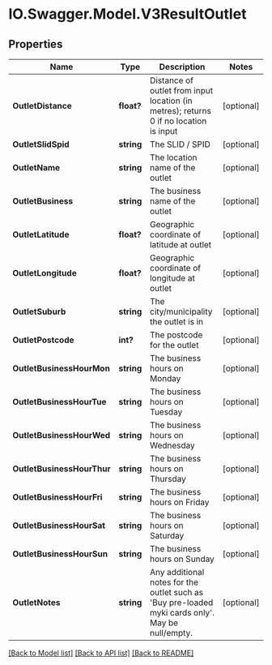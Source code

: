 # IO.Swagger.Model.V3ResultOutlet
## Properties

Name | Type | Description | Notes
------------ | ------------- | ------------- | -------------
**OutletDistance** | **float?** | Distance of outlet from input location (in metres); returns 0 if no location is input | [optional] 
**OutletSlidSpid** | **string** | The SLID / SPID | [optional] 
**OutletName** | **string** | The location name of the outlet | [optional] 
**OutletBusiness** | **string** | The business name of the outlet | [optional] 
**OutletLatitude** | **float?** | Geographic coordinate of latitude at outlet | [optional] 
**OutletLongitude** | **float?** | Geographic coordinate of longitude at outlet | [optional] 
**OutletSuburb** | **string** | The city/municipality the outlet is in | [optional] 
**OutletPostcode** | **int?** | The postcode for the outlet | [optional] 
**OutletBusinessHourMon** | **string** | The business hours on Monday | [optional] 
**OutletBusinessHourTue** | **string** | The business hours on Tuesday | [optional] 
**OutletBusinessHourWed** | **string** | The business hours on Wednesday | [optional] 
**OutletBusinessHourThur** | **string** | The business hours on Thursday | [optional] 
**OutletBusinessHourFri** | **string** | The business hours on Friday | [optional] 
**OutletBusinessHourSat** | **string** | The business hours on Saturday | [optional] 
**OutletBusinessHourSun** | **string** | The business hours on Sunday | [optional] 
**OutletNotes** | **string** | Any additional notes for the outlet such as &#39;Buy pre-loaded myki cards only&#39;. May be null/empty. | [optional] 

[[Back to Model list]](../README.md#documentation-for-models) [[Back to API list]](../README.md#documentation-for-api-endpoints) [[Back to README]](../README.md)

